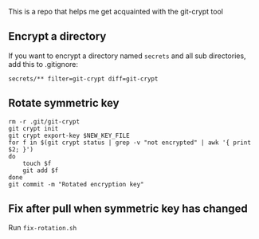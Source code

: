 This is a repo that helps me get acquainted with the git-crypt tool

Encrypt a directory
---

If you want to encrypt a directory named `secrets` and all sub directories, add this to .gitignore:

	secrets/** filter=git-crypt diff=git-crypt

Rotate symmetric key
---

	rm -r .git/git-crypt
	git crypt init
	git crypt export-key $NEW_KEY_FILE
	for f in $(git crypt status | grep -v "not encrypted" | awk '{ print $2; }')
	do
		touch $f
		git add $f
	done
	git commit -m "Rotated encryption key"

Fix after pull when symmetric key has changed
---

Run `fix-rotation.sh`
